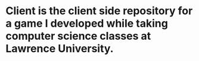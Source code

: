 # Client is the client side repository for a game I developed while taking computer science classes at Lawrence University.
